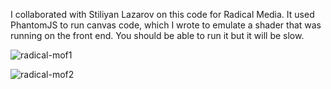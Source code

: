 I collaborated with Stiliyan Lazarov on this code for Radical Media.
It used PhantomJS to run canvas code, which I wrote to emulate a shader that was running on the front end. You should be able to run it but it will be slow.

![radical-mof1](http://www.bryan-ma.com/content/radical-mof/radical-mof1.jpg)

![radical-mof2](http://www.bryan-ma.com/content/radical-mof/radical-mof2.jpg)